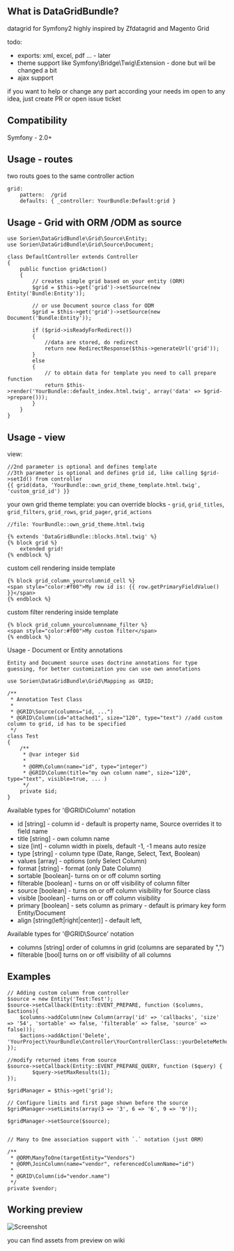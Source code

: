 What is DataGridBundle?
-----

datagrid for Symfony2 highly inspired by Zfdatagrid and Magento Grid

todo:

 - exports: xml, excel, pdf ... - later
 - theme support like Symfony\Bridge\Twig\Extension - done but wil be changed a bit
 - ajax support

if you want to help or change any part according your needs im open to any idea, just create PR or open issue ticket

Compatibility
-----

Symfony - 2.0+

Usage - routes
-----
two routs goes to the same controller action

    grid:
        pattern:  /grid
        defaults: { _controller: YourBundle:Default:grid }


Usage - Grid with ORM /ODM as source
-----
    use Sorien\DataGridBundle\Grid\Source\Entity;
    use Sorien\DataGridBundle\Grid\Source\Document;

    class DefaultController extends Controller
    {
        public function gridAction()
        {
            // creates simple grid based on your entity (ORM)
            $grid = $this->get('grid')->setSource(new Entity('Bundle:Entity'));

            // or use Document source class for ODM
            $grid = $this->get('grid')->setSource(new Document('Bundle:Entity'));

            if ($grid->isReadyForRedirect())
            {
                //data are stored, do redirect
                return new RedirectResponse($this->generateUrl('grid'));
            }
            else
            {
                // to obtain data for template you need to call prepare function
                return $this->render('YourBundle::default_index.html.twig', array('data' => $grid->prepare()));
            }
        }
    }

Usage - view
-----
view:

    //2nd parameter is optional and defines template
    //3th parameter is optional and defines grid id, like calling $grid->setId() from controller
    {{ grid(data, 'YourBundle::own_grid_theme_template.html.twig', 'custom_grid_id') }}

your own grid theme template: you can override blocks - `grid`, `grid_titles`, `grid_filters`, `grid_rows`, `grid_pager`, `grid_actions`

    //file: YourBundle::own_grid_theme.html.twig

    {% extends 'DataGridBundle::blocks.html.twig' %}
    {% block grid %}
        extended grid!
    {% endblock %}

custom cell rendering inside template

    {% block grid_column_yourcolumnid_cell %}
    <span style="color:#f00">My row id is: {{ row.getPrimaryFieldValue() }}</span>
    {% endblock %}

custom filter rendering inside template

    {% block grid_column_yourcolumnname_filter %}
    <span style="color:#f00">My custom filter</span>
    {% endblock %}

Usage - Document or Entity annotations

    Entity and Document source uses doctrine annotations for type guessing, for better customization you can use own annotations

    use Sorien\DataGridBundle\Grid\Mapping as GRID;

    /**
     * Annotation Test Class
     *
     * @GRID\Source(columns="id, ...")
     * @GRID\Column(id="attached1", size="120", type="text") //add custom column to grid, id has to be specified
     */
    class Test
    {
        /**
         * @var integer $id
         *
         * @ORM\Column(name="id", type="integer")
         * @GRID\Column(title="my own column name", size="120", type="text", visible=true, ... )
         */
        private $id;
    }

Available types for '@GRID\Column' notation

 - id [string] - column id - default is property name, Source overrides it to field name
 - title [string] - own column name
 - size [int] - column width in pixels, default -1, -1 means auto resize
 - type [string] - column type (Date, Range, Select, Text, Boolean)
 - values [array] - options (only Select Column)
 - format [string] - format (only Date Column)
 - sortable [boolean]- turns on or off column sorting
 - filterable [boolean] - turns on or off visibility of column filter
 - source [boolean] - turns on or off column visibility for Source class
 - visible [boolean] -  turns on or off column visibility
 - primary [boolean] - sets column as primary - default is primary key form Entity/Document
 - align [string(left|right|center)] - default left,

Available types for '@GRID\Source' notation

 - columns [string] order of columns in grid (columns are separated by ",")
 - filterable [bool] turns on or off visibility of all columns

Examples
-----
    // Adding custom column from controller
    $source = new Entity('Test:Test');
    $source->setCallback(Entity::EVENT_PREPARE, function ($columns, $actions){
        $columns->addColumn(new Column(array('id' => 'callbacks', 'size' => '54', 'sortable' => false, 'filterable' => false, 'source' => false)));
        $actions->addAction('Delete', 'YourProject\YourBundle\Controller\YourControllerClass::yourDeleteMethod');
    });

    //modify returned items from source
    $source->setCallback(Entity::EVENT_PREPARE_QUERY, function ($query) {
            $query->setMaxResults(1);
    });

    $gridManager = $this->get('grid');
    
    // Configure limits and first page shown before the source
    $gridManager->setLimits(array(3 => '3', 6 => '6', 9 => '9'));

    $gridManager->setSource($source);


    // Many to One association support with `.` notation (just ORM)

    /**
     * @ORM\ManyToOne(targetEntity="Vendors")
     * @ORM\JoinColumn(name="vendor", referencedColumnName="id")
     *
     * @GRID\Column(id="vendor.name")
     */
    private $vendor;


Working preview
-----
<img src="http://vortex-portal.com/datagrid/grid2.png" alt="Screenshot" />

you can find assets from preview on wiki 
